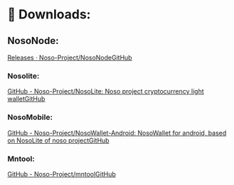 # 🔗 Downloads:

## NosoNode:

[<img src="https://github.com/fluidicon.png" alt="" data-size="line">Releases · Noso-Project/NosoNodeGitHub](https://github.com/Noso-Project/NosoNode/releases)

### Nosolite: <a href="#nosolite" id="nosolite"></a>

[<img src="https://github.com/fluidicon.png" alt="" data-size="line">GitHub - Noso-Project/NosoLite: Noso project cryptocurrency light walletGitHub](https://github.com/Noso-Project/NosoLite)

### NosoMobile: <a href="#nosomobile" id="nosomobile"></a>

[<img src="https://github.com/fluidicon.png" alt="" data-size="line">GitHub - Noso-Project/NosoWallet-Android: NosoWallet for android, based on NosoLite of noso projectGitHub](https://github.com/Noso-Project/NosoWallet-Android)

### Mntool: <a href="#mntool" id="mntool"></a>

[<img src="https://github.com/fluidicon.png" alt="" data-size="line">GitHub - Noso-Project/mntoolGitHub](https://github.com/Noso-Project/mntool)​
